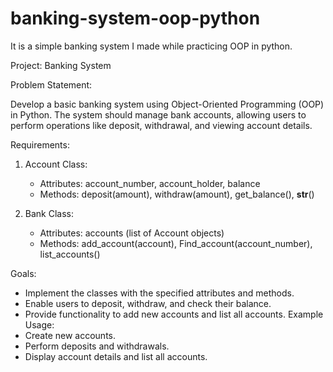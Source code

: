 # banking-system-oop-python
It is a simple banking system I made while practicing OOP in python.

Project: Banking System

Problem Statement:

Develop a basic banking system using Object-Oriented Programming (OOP) in Python. The system should manage bank accounts, allowing users to perform operations like deposit, withdrawal, and viewing account details.

Requirements:

1. Account Class:
   - Attributes: account_number, account_holder, balance
   - Methods: deposit(amount), withdraw(amount), get_balance(), __str__()

2. Bank Class:
   - Attributes: accounts (list of Account objects)
   - Methods: add_account(account), Find_account(account_number), list_accounts()

Goals:
- Implement the classes with the specified attributes and methods.
- Enable users to deposit, withdraw, and check their balance.
- Provide functionality to add new accounts and list all accounts.
Example Usage:
- Create new accounts.
- Perform deposits and withdrawals.
- Display account details and list all accounts.
